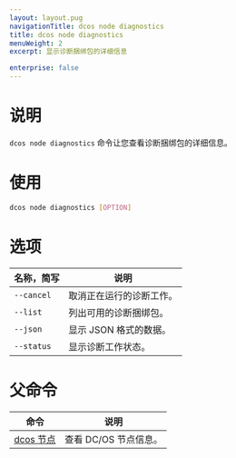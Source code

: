 ```yaml
---
layout: layout.pug
navigationTitle: dcos node diagnostics
title: dcos node diagnostics
menuWeight: 2
excerpt: 显示诊断捆绑包的详细信息

enterprise: false
---
```


    
# 说明
`dcos node diagnostics` 命令让您查看诊断捆绑包的详细信息。

# 使用

```bash
dcos node diagnostics [OPTION]
```

# 选项

| 名称，简写 | 说明 |
|---------|-------------|
| `--cancel` | 取消正在运行的诊断工作。|
| `--list` | 列出可用的诊断捆绑包。|
| `--json` | 显示 JSON 格式的数据。|
| `--status` | 显示诊断工作状态。|

# 父命令

| 命令 | 说明 |
|---------|-------------|
| [dcos 节点](/1.11/cli/command-reference/dcos-node/) | 查看 DC/OS 节点信息。|

